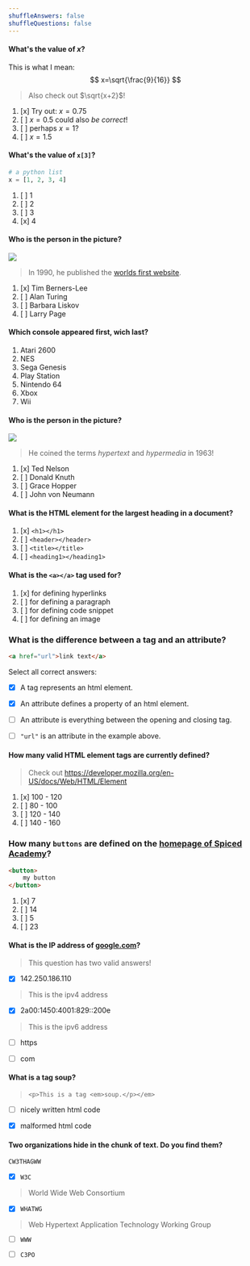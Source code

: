 ```yaml
---
shuffleAnswers: false
shuffleQuestions: false
---
```


#### What's the value of $x$?

This is what I mean:
$$
x=\sqrt{\frac{9}{16}}
$$

> Also check out $\sqrt{x+2}$!

1. [x] Try out: $x=0.75$
1. [ ] $x=0.5$ could also *be correct*!
1. [ ] perhaps $x=1$?
1. [ ] $x=1.5$

#### What's the value of `x[3]`?

```python
# a python list
x = [1, 2, 3, 4]
```

1. [ ] 1
1. [ ] 2
1. [ ] 3
1. [x] 4

#### Who is the person in the picture?

![](https://upload.wikimedia.org/wikipedia/commons/thumb/9/9d/Sir_Tim_Berners-Lee.jpg/330px-Sir_Tim_Berners-Lee.jpg)

> In 1990, he published the [worlds first website](http://info.cern.ch/hypertext/WWW/TheProject.html).

1. [x] Tim Berners-Lee
1. [ ] Alan Turing
1. [ ] Barbara Liskov
1. [ ] Larry Page


#### Which console appeared first, wich last?

1. Atari 2600
2. NES
3. Sega Genesis
4. Play Station
5. Nintendo 64
6. Xbox
7. Wii

#### Who is the person in the picture?

![](https://upload.wikimedia.org/wikipedia/commons/thumb/e/e5/Ted_Nelson_cropped.jpg/330px-Ted_Nelson_cropped.jpg)

> He coined the terms *hypertext* and *hypermedia* in 1963!

1. [x] Ted Nelson
1. [ ] Donald Knuth
1. [ ] Grace Hopper
1. [ ] John von Neumann


#### What is the HTML element for the largest heading in a document?

1. [x] `<h1></h1>`
1. [ ] `<header></header>`
1. [ ] `<title></title>`
1. [ ] `<heading1></heading1>`



#### What is the `<a></a>` tag used for?

1. [x] for defining hyperlinks
1. [ ] for defining a paragraph
1. [ ] for defining code snippet
1. [ ] for defining an image



### What is the difference between a tag and an attribute?

```html
<a href="url">link text</a>
```

Select all correct answers:

- [x] A tag represents an html element.
- [x] An attribute defines a property of an html element.
- [ ] An attribute is everything between the opening and closing tag.
- [ ] `"url"` is an attribute in the example above.


#### How many valid HTML element tags are currently defined?

> Check out https://developer.mozilla.org/en-US/docs/Web/HTML/Element

1. [x] 100 - 120
1. [ ] 80 - 100
1. [ ] 120 - 140
1. [ ] 140 - 160


### How many `buttons` are defined on the [homepage of Spiced Academy](https://www.spiced-academy.com/en)?

```html
<button>
	my button
</button>
```

1. [x] 7
1. [ ] 14
1. [ ] 5
1. [ ] 23


#### What is the IP address of [google.com](https://google.com)?

> This question has two valid answers!

- [x] 142.250.186.110
> This is the ipv4 address
- [x] 2a00:1450:4001:829::200e
> This is the ipv6 address
- [ ] https
- [ ] com


#### What is a tag soup?

> `<p>This is a tag <em>soup.</p></em>`

- [ ] nicely written html code
- [x] malformed html code



#### Two organizations hide in the chunk of text. Do you find them?

```
CW3THAGWW
```

- [x] `W3C`
> World Wide Web Consortium
- [x] `WHATWG`
> Web Hypertext Application Technology Working Group
- [ ] `WWW`
- [ ] `C3PO`

